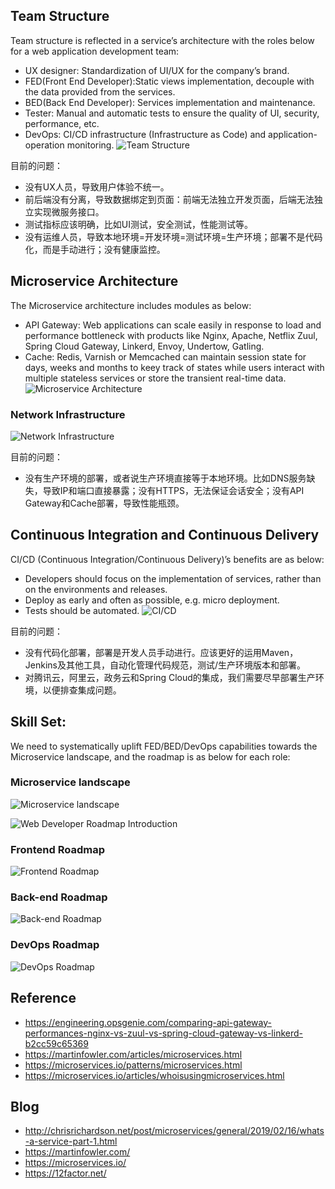 ## Team Structure
Team structure is reflected in a service’s architecture with the roles below for a web application development team: 
* UX designer: Standardization of UI/UX for the company’s brand.
* FED(Front End Developer):Static views implementation, decouple with the data provided from the services. 
* BED(Back End Developer): Services implementation and maintenance.
* Tester: Manual and automatic tests to ensure the quality of UI, security, performance, etc. 
* DevOps: CI/CD infrastructure (Infrastructure as Code) and application-operation monitoring.
![Team Structure](./images/team-structure.png)

目前的问题：
* 没有UX人员，导致用户体验不统一。
* 前后端没有分离，导致数据绑定到页面：前端无法独立开发页面，后端无法独立实现微服务接口。
* 测试指标应该明确，比如UI测试，安全测试，性能测试等。
* 没有运维人员，导致本地环境=开发环境=测试环境=生产环境；部署不是代码化，而是手动进行；没有健康监控。

## Microservice Architecture
The Microservice architecture includes modules as below:
* API Gateway: Web applications can scale easily in response to load and performance bottleneck with products like Nginx, Apache, Netflix Zuul, Spring Cloud Gateway, Linkerd, Envoy, Undertow, Gatling.
* Cache: Redis, Varnish or Memcached can maintain session state for days, weeks and months to keey track of states while users interact with multiple stateless services or store the transient real-time data. 
![Microservice Architecture](./images/Microservice_Architecture.png)

### Network Infrastructure 
![Network Infrastructure](./images/network-infrastructure.jpg)

目前的问题：
* 没有生产环境的部署，或者说生产环境直接等于本地环境。比如DNS服务缺失，导致IP和端口直接暴露；没有HTTPS，无法保证会话安全；没有API Gateway和Cache部署，导致性能瓶颈。

## Continuous Integration and Continuous Delivery
CI/CD (Continuous Integration/Continuous Delivery)’s benefits are as below:
* Developers should focus on the implementation of services, rather than on the environments and releases.
* Deploy as early and often as possible, e.g. micro deployment.
* Tests should be automated.
![CI/CD](./images/continuous-delivery.png)

目前的问题：
* 没有代码化部署，部署是开发人员手动进行。应该更好的运用Maven，Jenkins及其他工具，自动化管理代码规范，测试/生产环境版本和部署。
* 对腾讯云，阿里云，政务云和Spring Cloud的集成，我们需要尽早部署生产环境，以便排查集成问题。

## Skill Set:
We need to systematically uplift FED/BED/DevOps capabilities towards the Microservice landscape, and the roadmap is as below for each role:

### Microservice landscape
![Microservice landscape](./images/PatternsRelatedToMicroservices.jpg)

![Web Developer Roadmap Introduction](./images/intro.png)

### Frontend Roadmap
![Frontend Roadmap](./images/frontend.png)

### Back-end Roadmap
![Back-end Roadmap](./images/backend.png)

### DevOps Roadmap
![DevOps Roadmap](./images/devops.png)

## Reference
* https://engineering.opsgenie.com/comparing-api-gateway-performances-nginx-vs-zuul-vs-spring-cloud-gateway-vs-linkerd-b2cc59c65369
* https://martinfowler.com/articles/microservices.html
* https://microservices.io/patterns/microservices.html
* https://microservices.io/articles/whoisusingmicroservices.html

## Blog
* http://chrisrichardson.net/post/microservices/general/2019/02/16/whats-a-service-part-1.html
* https://martinfowler.com/
* https://microservices.io/
* https://12factor.net/
